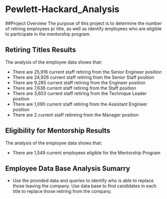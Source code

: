 # Pewlett-Hackard_Analysis

##Project Overview
The purpose of this project is to determine the number of retiring employees pr title, as well as identify employees who are eligible to participate in the mentorship program. 

## Retiring Titles Results
The analysis of the employee data shows that:
- There are 25,916 current staff retiring from the Senior Engineer position
- There are 24,926 current staff retiring from the Senior Staff position
- There are 9,285 current staff retiring from the Engineer position
- There are 7,636 current staff retiring from the Staff position
- There are 3,603 current staff retiring from the Technique Leader position
- There are 1,090 current staff retiring from the Assistant Engineer position
- There are 2 current staff retireing from the Manager position

## Eligibility for Mentorship Results
The analysis of the employee data shows that:
- There are 1,549 current employees eligible for the Mentorship Program

## Employee Data Base Analysis Sumarry
- Use the provided data and queries to identify who is able to replace those leaving the company. Use data base to find candidates in each title to replace those retiring from the company.
